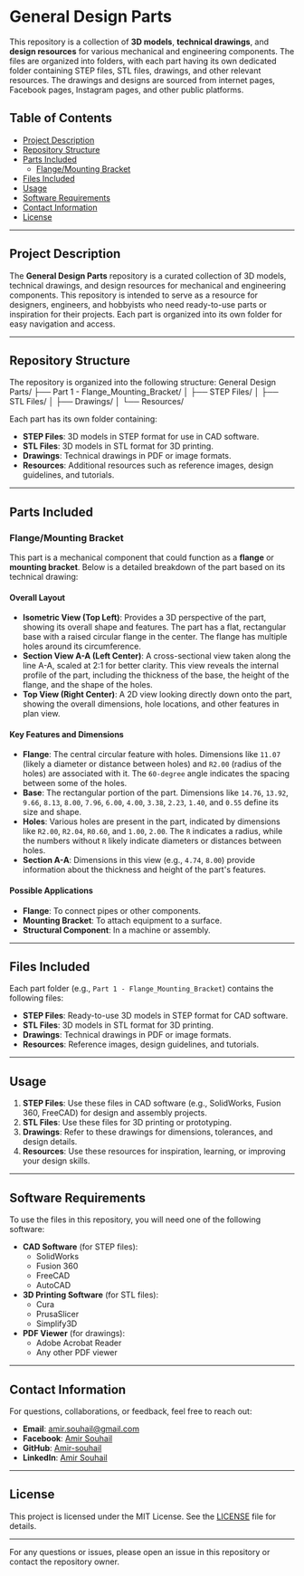 # General Design Parts

This repository is a collection of **3D models**, **technical drawings**, and **design resources** for various mechanical and engineering components. The files are organized into folders, with each part having its own dedicated folder containing STEP files, STL files, drawings, and other relevant resources. The drawings and designs are sourced from internet pages, Facebook pages, Instagram pages, and other public platforms.

## Table of Contents
- [Project Description](#project-description)
- [Repository Structure](#repository-structure)
- [Parts Included](#parts-included)
  - [Flange/Mounting Bracket](#flange-mounting-bracket)
- [Files Included](#files-included)
- [Usage](#usage)
- [Software Requirements](#software-requirements)
- [Contact Information](#contact-information)
- [License](#license)

---

## Project Description
The **General Design Parts** repository is a curated collection of 3D models, technical drawings, and design resources for mechanical and engineering components. This repository is intended to serve as a resource for designers, engineers, and hobbyists who need ready-to-use parts or inspiration for their projects. Each part is organized into its own folder for easy navigation and access.

---

## Repository Structure
The repository is organized into the following structure:
General Design Parts/
├── Part 1 - Flange_Mounting_Bracket/
│ ├── STEP Files/
│ ├── STL Files/
│ ├── Drawings/
│ └── Resources/


Each part has its own folder containing:
- **STEP Files**: 3D models in STEP format for use in CAD software.
- **STL Files**: 3D models in STL format for 3D printing.
- **Drawings**: Technical drawings in PDF or image formats.
- **Resources**: Additional resources such as reference images, design guidelines, and tutorials.

---

## Parts Included

### Flange/Mounting Bracket
This part is a mechanical component that could function as a **flange** or **mounting bracket**. Below is a detailed breakdown of the part based on its technical drawing:

#### Overall Layout
- **Isometric View (Top Left)**: Provides a 3D perspective of the part, showing its overall shape and features. The part has a flat, rectangular base with a raised circular flange in the center. The flange has multiple holes around its circumference.
- **Section View A-A (Left Center)**: A cross-sectional view taken along the line A-A, scaled at 2:1 for better clarity. This view reveals the internal profile of the part, including the thickness of the base, the height of the flange, and the shape of the holes.
- **Top View (Right Center)**: A 2D view looking directly down onto the part, showing the overall dimensions, hole locations, and other features in plan view.

#### Key Features and Dimensions
- **Flange**: The central circular feature with holes. Dimensions like `11.07` (likely a diameter or distance between holes) and `R2.00` (radius of the holes) are associated with it. The `60-degree` angle indicates the spacing between some of the holes.
- **Base**: The rectangular portion of the part. Dimensions like `14.76`, `13.92`, `9.66`, `8.13`, `8.00`, `7.96`, `6.00`, `4.00`, `3.38`, `2.23`, `1.40`, and `0.55` define its size and shape.
- **Holes**: Various holes are present in the part, indicated by dimensions like `R2.00`, `R2.04`, `R0.60`, and `1.00`, `2.00`. The `R` indicates a radius, while the numbers without `R` likely indicate diameters or distances between holes.
- **Section A-A**: Dimensions in this view (e.g., `4.74`, `8.00`) provide information about the thickness and height of the part's features.

#### Possible Applications
- **Flange**: To connect pipes or other components.
- **Mounting Bracket**: To attach equipment to a surface.
- **Structural Component**: In a machine or assembly.

---

## Files Included
Each part folder (e.g., `Part 1 - Flange_Mounting_Bracket`) contains the following files:
- **STEP Files**: Ready-to-use 3D models in STEP format for CAD software.
- **STL Files**: 3D models in STL format for 3D printing.
- **Drawings**: Technical drawings in PDF or image formats.
- **Resources**: Reference images, design guidelines, and tutorials.

---

## Usage
1. **STEP Files**: Use these files in CAD software (e.g., SolidWorks, Fusion 360, FreeCAD) for design and assembly projects.
2. **STL Files**: Use these files for 3D printing or prototyping.
3. **Drawings**: Refer to these drawings for dimensions, tolerances, and design details.
4. **Resources**: Use these resources for inspiration, learning, or improving your design skills.

---

## Software Requirements
To use the files in this repository, you will need one of the following software:
- **CAD Software** (for STEP files):
  - SolidWorks
  - Fusion 360
  - FreeCAD
  - AutoCAD
- **3D Printing Software** (for STL files):
  - Cura
  - PrusaSlicer
  - Simplify3D
- **PDF Viewer** (for drawings):
  - Adobe Acrobat Reader
  - Any other PDF viewer

---

## Contact Information
For questions, collaborations, or feedback, feel free to reach out:
- **Email**: [amir.souhail@gmail.com](mailto:amir.souhail@gmail.com)
- **Facebook**: [Amir Souhail](https://www.facebook.com/amir.souhail)
- **GitHub**: [Amir-souhail](https://github.com/Amir-souhail)
- **LinkedIn**: [Amir Souhail](https://www.linkedin.com/in/amir-souhail-3b939069/)

---

## License
This project is licensed under the MIT License. See the [LICENSE](LICENSE) file for details.

---

For any questions or issues, please open an issue in this repository or contact the repository owner.
